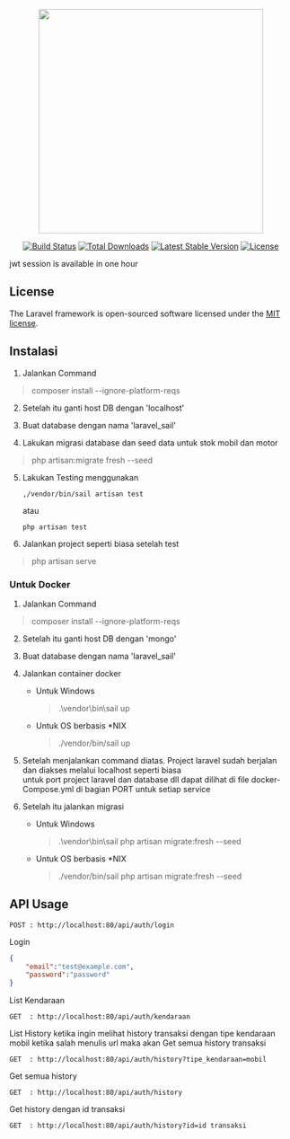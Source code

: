<p align="center"><a href="https://laravel.com" target="_blank"><img src="https://raw.githubusercontent.com/laravel/art/master/logo-lockup/5%20SVG/2%20CMYK/1%20Full%20Color/laravel-logolockup-cmyk-red.svg" width="400"></a></p>

<p align="center">
<a href="https://travis-ci.org/laravel/framework"><img src="https://travis-ci.org/laravel/framework.svg" alt="Build Status"></a>
<a href="https://packagist.org/packages/laravel/framework"><img src="https://img.shields.io/packagist/dt/laravel/framework" alt="Total Downloads"></a>
<a href="https://packagist.org/packages/laravel/framework"><img src="https://img.shields.io/packagist/v/laravel/framework" alt="Latest Stable Version"></a>
<a href="https://packagist.org/packages/laravel/framework"><img src="https://img.shields.io/packagist/l/laravel/framework" alt="License"></a>
</p>

jwt session is available in one hour

## License

The Laravel framework is open-sourced software licensed under the [MIT license](https://opensource.org/licenses/MIT).

## Instalasi

1. Jalankan Command
  > composer install --ignore-platform-reqs

2. Setelah itu ganti host DB dengan 'localhost'

3. Buat database dengan nama 'laravel_sail'

4. Lakukan migrasi database dan seed data untuk stok mobil dan motor
  >  php artisan:migrate fresh --seed
5. Lakukan Testing menggunakan 
     ```
     ,/vendor/bin/sail artisan test
     ```
     atau
     ```
     php artisan test
     ```
6. Jalankan project seperti biasa setelah test 
  > php artisan serve

### Untuk Docker

1. Jalankan Command
  > composer install --ignore-platform-reqs

2. Setelah itu ganti host DB dengan 'mongo'

3. Buat database dengan nama 'laravel_sail'

4. Jalankan container docker 
      - Untuk Windows
        > .\vendor\bin\sail up 
      - Untuk OS berbasis *NIX
        > ./vendor/bin/sail up

5. Setelah menjalankan command diatas. Project laravel sudah berjalan dan diakses melalui localhost seperti biasa \
  untuk port project laravel dan database dll dapat dilihat di file docker-Compose.yml di bagian PORT untuk setiap service


6. Setelah itu jalankan migrasi 
      - Untuk Windows
        > .\vendor\bin\sail php artisan migrate:fresh --seed 
      - Untuk OS berbasis *NIX
        > ./vendor/bin/sail php artisan migrate:fresh --seed 





## API Usage

```
POST : http://localhost:80/api/auth/login
```
Login 
```json
{
    "email":"test@example.com",
    "password":"password"
}
```
List Kendaraan
```
GET  : http://localhost:80/api/auth/kendaraan
```

List History ketika ingin melihat history transaksi dengan tipe kendaraan mobil
ketika salah menulis url maka akan Get semua history transaksi

```
GET  : http://localhost:80/api/auth/history?tipe_kendaraan=mobil
```

Get semua history

```
GET  : http://localhost:80/api/auth/history
```

Get history dengan id transaksi
```
GET  : http://localhost:80/api/auth/history?id=id transaksi
```

